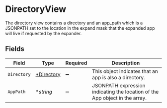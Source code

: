 # DirectoryView

 The directory view contains a directory and an app_path which is a JSONPATH set to the location in the expand mask that the expanded app will live if requested by the expander.



## Fields

| Field                                                                          | Type                                                                           | Required                                                                       | Description                                                                    |
| ------------------------------------------------------------------------------ | ------------------------------------------------------------------------------ | ------------------------------------------------------------------------------ | ------------------------------------------------------------------------------ |
| `Directory`                                                                    | [*Directory](../../models/shared/directory.md)                                 | :heavy_minus_sign:                                                             |  This object indicates that an app is also a directory.<br/>                   |
| `AppPath`                                                                      | **string*                                                                      | :heavy_minus_sign:                                                             |  JSONPATH expression indicating the location of the App object in the  array.<br/> |